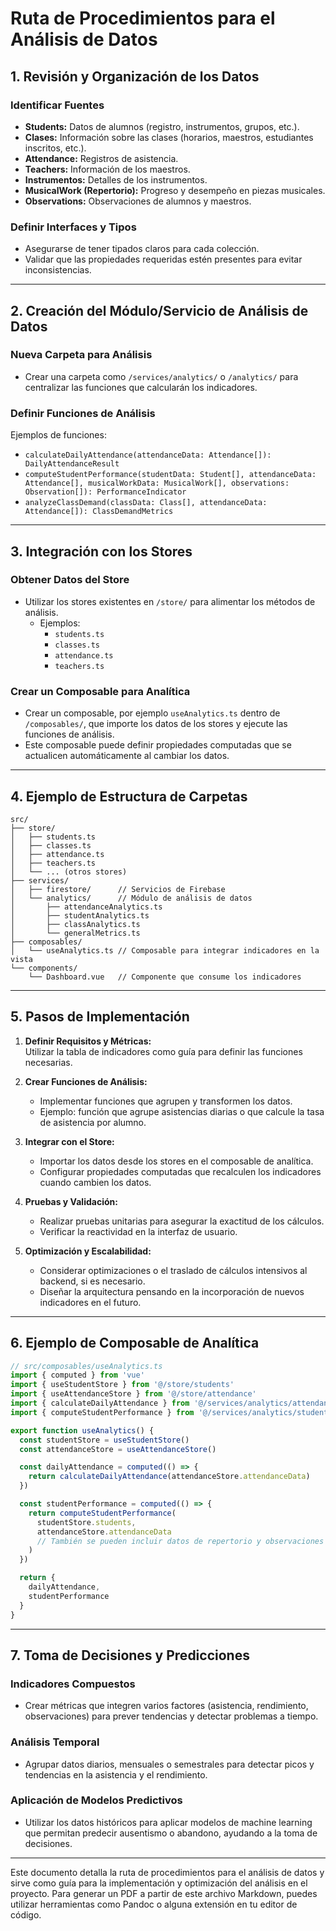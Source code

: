 # Ruta de Procedimientos para el Análisis de Datos

## 1. Revisión y Organización de los Datos

### Identificar Fuentes
- **Students:** Datos de alumnos (registro, instrumentos, grupos, etc.).
- **Clases:** Información sobre las clases (horarios, maestros, estudiantes inscritos, etc.).
- **Attendance:** Registros de asistencia.
- **Teachers:** Información de los maestros.
- **Instrumentos:** Detalles de los instrumentos.
- **MusicalWork (Repertorio):** Progreso y desempeño en piezas musicales.
- **Observations:** Observaciones de alumnos y maestros.

### Definir Interfaces y Tipos
- Asegurarse de tener tipados claros para cada colección.
- Validar que las propiedades requeridas estén presentes para evitar inconsistencias.

---

## 2. Creación del Módulo/Servicio de Análisis de Datos

### Nueva Carpeta para Análisis
- Crear una carpeta como `/services/analytics/` o `/analytics/` para centralizar las funciones que calcularán los indicadores.

### Definir Funciones de Análisis
Ejemplos de funciones:
- `calculateDailyAttendance(attendanceData: Attendance[]): DailyAttendanceResult`
- `computeStudentPerformance(studentData: Student[], attendanceData: Attendance[], musicalWorkData: MusicalWork[], observations: Observation[]): PerformanceIndicator`
- `analyzeClassDemand(classData: Class[], attendanceData: Attendance[]): ClassDemandMetrics`

---

## 3. Integración con los Stores

### Obtener Datos del Store
- Utilizar los stores existentes en `/store/` para alimentar los métodos de análisis.
  - Ejemplos:
    - `students.ts`
    - `classes.ts`
    - `attendance.ts`
    - `teachers.ts`

### Crear un Composable para Analítica
- Crear un composable, por ejemplo `useAnalytics.ts` dentro de `/composables/`, que importe los datos de los stores y ejecute las funciones de análisis.
- Este composable puede definir propiedades computadas que se actualicen automáticamente al cambiar los datos.

---

## 4. Ejemplo de Estructura de Carpetas

```
src/
├── store/
│   ├── students.ts
│   ├── classes.ts
│   ├── attendance.ts
│   ├── teachers.ts
│   └── ... (otros stores)
├── services/
│   ├── firestore/      // Servicios de Firebase
│   └── analytics/      // Módulo de análisis de datos
│       ├── attendanceAnalytics.ts
│       ├── studentAnalytics.ts
│       ├── classAnalytics.ts
│       └── generalMetrics.ts
├── composables/
│   └── useAnalytics.ts // Composable para integrar indicadores en la vista
└── components/
    └── Dashboard.vue   // Componente que consume los indicadores
```

---

## 5. Pasos de Implementación

1. **Definir Requisitos y Métricas:**  
   Utilizar la tabla de indicadores como guía para definir las funciones necesarias.

2. **Crear Funciones de Análisis:**  
   - Implementar funciones que agrupen y transformen los datos.
   - Ejemplo: función que agrupe asistencias diarias o que calcule la tasa de asistencia por alumno.

3. **Integrar con el Store:**  
   - Importar los datos desde los stores en el composable de analítica.
   - Configurar propiedades computadas que recalculen los indicadores cuando cambien los datos.

4. **Pruebas y Validación:**  
   - Realizar pruebas unitarias para asegurar la exactitud de los cálculos.
   - Verificar la reactividad en la interfaz de usuario.

5. **Optimización y Escalabilidad:**  
   - Considerar optimizaciones o el traslado de cálculos intensivos al backend, si es necesario.
   - Diseñar la arquitectura pensando en la incorporación de nuevos indicadores en el futuro.

---

## 6. Ejemplo de Composable de Analítica

```typescript
// src/composables/useAnalytics.ts
import { computed } from 'vue'
import { useStudentStore } from '@/store/students'
import { useAttendanceStore } from '@/store/attendance'
import { calculateDailyAttendance } from '@/services/analytics/attendanceAnalytics'
import { computeStudentPerformance } from '@/services/analytics/studentAnalytics'

export function useAnalytics() {
  const studentStore = useStudentStore()
  const attendanceStore = useAttendanceStore()

  const dailyAttendance = computed(() => {
    return calculateDailyAttendance(attendanceStore.attendanceData)
  })

  const studentPerformance = computed(() => {
    return computeStudentPerformance(
      studentStore.students,
      attendanceStore.attendanceData
      // También se pueden incluir datos de repertorio y observaciones
    )
  })

  return {
    dailyAttendance,
    studentPerformance
  }
}
```

---

## 7. Toma de Decisiones y Predicciones

### Indicadores Compuestos
- Crear métricas que integren varios factores (asistencia, rendimiento, observaciones) para prever tendencias y detectar problemas a tiempo.

### Análisis Temporal
- Agrupar datos diarios, mensuales o semestrales para detectar picos y tendencias en la asistencia y el rendimiento.

### Aplicación de Modelos Predictivos
- Utilizar los datos históricos para aplicar modelos de machine learning que permitan predecir ausentismo o abandono, ayudando a la toma de decisiones.

---

Este documento detalla la ruta de procedimientos para el análisis de datos y sirve como guía para la implementación y optimización del análisis en el proyecto. Para generar un PDF a partir de este archivo Markdown, puedes utilizar herramientas como Pandoc o alguna extensión en tu editor de código.